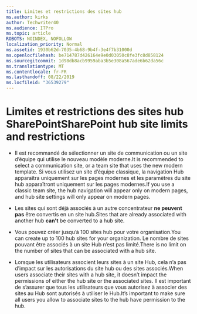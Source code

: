 ```yaml
---
title: Limites et restrictions des sites hub
ms.author: kirks
author: Techwriter40
ms.audience: ITPro
ms.topic: article
ROBOTS: NOINDEX, NOFOLLOW
localization_priority: Normal
ms.assetid: 1930b62d-7035-4b68-9b4f-3e4f7b31000d
ms.openlocfilehash: be714787d426164e9e0d03050c8fe3fc8d858124
ms.sourcegitcommit: 1d98db8acb9959aba3b5e308a567ade6b62da56c
ms.translationtype: MT
ms.contentlocale: fr-FR
ms.lasthandoff: 08/22/2019
ms.locfileid: "36539279"
---
```

# <a name="sharepoint-hub-site-limits-and-restrictions"></a><span data-ttu-id="98656-102">Limites et restrictions des sites hub SharePoint</span><span class="sxs-lookup"><span data-stu-id="98656-102">SharePoint hub site limits and restrictions</span></span>

- <span data-ttu-id="98656-103">Il est recommandé de sélectionner un site de communication ou un site d’équipe qui utilise le nouveau modèle moderne.</span><span class="sxs-lookup"><span data-stu-id="98656-103">It is recommended to select a communication site, or a team site that uses the new modern template.</span></span> <span data-ttu-id="98656-104">Si vous utilisez un site d’équipe classique, la navigation Hub apparaîtra uniquement sur les pages modernes et les paramètres du site hub apparaîtront uniquement sur les pages modernes.</span><span class="sxs-lookup"><span data-stu-id="98656-104">If you use a classic team site, the hub navigation will appear only on modern pages, and hub site settings will only appear on modern pages.</span></span>

- <span data-ttu-id="98656-105">Les sites qui sont déjà associés à un autre concentrateur **ne peuvent pas** être convertis en un site hub.</span><span class="sxs-lookup"><span data-stu-id="98656-105">Sites that are already associated with another hub **can't** be converted to a hub site.</span></span>

- <span data-ttu-id="98656-106">Vous pouvez créer jusqu’à 100 sites hub pour votre organisation.</span><span class="sxs-lookup"><span data-stu-id="98656-106">You can create up to 100 hub sites for your organization.</span></span> <span data-ttu-id="98656-107">Le nombre de sites pouvant être associés à un site Hub n’est pas limité.</span><span class="sxs-lookup"><span data-stu-id="98656-107">There is no limit on the number of sites that can be associated with a hub site.</span></span>

- <span data-ttu-id="98656-108">Lorsque les utilisateurs associent leurs sites à un site Hub, cela n’a pas d’impact sur les autorisations du site hub ou des sites associés.</span><span class="sxs-lookup"><span data-stu-id="98656-108">When users associate their sites with a hub site, it doesn’t impact the permissions of either the hub site or the associated sites.</span></span> <span data-ttu-id="98656-109">Il est important de s’assurer que tous les utilisateurs que vous autorisez à associer des sites au Hub sont autorisés à utiliser le Hub.</span><span class="sxs-lookup"><span data-stu-id="98656-109">It’s important to make sure all users you allow to associate sites to the hub have permission to the hub.</span></span>


